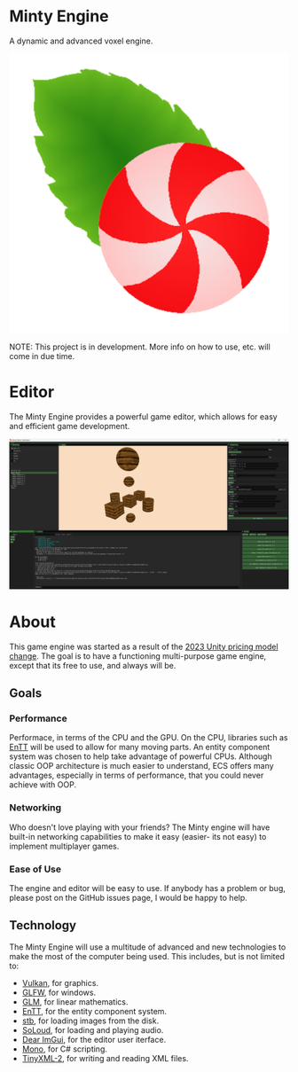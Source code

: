 # Minty Engine
A dynamic and advanced voxel engine.

![A mint candy with a flaming mint leaf trailing it.](Images/Icon.png)

NOTE: This project is in development. More info on how to use, etc. will come in due time.

# Editor

The Minty Engine provides a powerful game editor, which allows for easy and efficient game development.

![The Minty Editor.](Images/Editor.png)

# About

This game engine was started as a result of the [2023 Unity pricing model change](https://www.theverge.com/2023/9/12/23870547/unit-price-change-game-development). The goal is to have a functioning multi-purpose game engine, except that its free to use, and always will be.

## Goals

### Performance
Performace, in terms of the CPU and the GPU. On the CPU, libraries such as [EnTT](https://github.com/skypjack/entt) will be used to allow for many moving parts. An entity component system was chosen to help take advantage of powerful CPUs. Although classic OOP architecture is much easier to understand, ECS offers many advantages, especially in terms of performance, that you could never achieve with OOP.

### Networking
Who doesn't love playing with your friends? The Minty engine will have built-in networking capabilities to make it easy (easier- its not easy) to implement multiplayer games.

### Ease of Use
The engine and editor will be easy to use. If anybody has a problem or bug, please post on the GitHub issues page, I would be happy to help.

## Technology
The Minty Engine will use a multitude of advanced and new technologies to make the most of the computer being used. This includes, but is not limited to:

* [Vulkan](https://www.vulkan.org), for graphics.
* [GLFW](https://www.glfw.org), for windows.
* [GLM](https://github.com/g-truc/glm), for linear mathematics.
* [EnTT](https://github.com/skypjack/entt), for the entity component system.
* [stb](https://github.com/nothings/stb), for loading images from the disk.
* [SoLoud](https://github.com/jarikomppa/soloud), for loading and playing audio.
* [Dear ImGui](https://github.com/ocornut/imgui), for the editor user iterface.
* [Mono](https://www.mono-project.com), for C# scripting.
* [TinyXML-2](https://github.com/leethomason/tinyxml2), for writing and reading XML files.